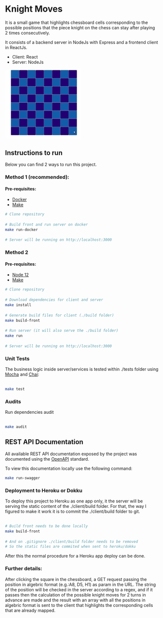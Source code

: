 # Knight Moves

It is a small game that highlights chessboard cells corresponding to the possible positions that the piece knight on the chess can stay after playing 2 times consecutively.

It consists of a backend server in NodeJs with Express and a frontend client in ReactJs.

- Client: React
- Server: NodeJs

[<img src="./knight_moves.gif" width="250"/>](./knight_moves.gif)

## Instructions to run
Below you can find 2 ways to run this project.

### Method 1 (recommended):

#### Pre-requisites:
- [Docker](https://docs.docker.com/install/)
- [Make](https://www.gnu.org/software/make/)

```bash
# Clone repository

# Build front and run server on docker
make run-docker

# Server will be running on http://localhost:3000

```

### Method 2

#### Pre-requisites:
- [Node 12](https://nodejs.org/en/)
- [Make](https://www.gnu.org/software/make/)

```bash
# Clone repository

# Download dependencies for client and server
make install

# Generate build files for client (./build folder)
make build-front

# Run server (it will also serve the ./build folder)
make run

# Server will be running on http://localhost:3000

```

### Unit Tests

The business logic inside server/services is tested within ./tests folder using [Mocha](https://mochajs.org/) and [Chai](https://www.chaijs.com):

```bash

make test

``` 

### Audits

Run dependencies audit

```bash

make audit

``` 

## REST API Documentation

All available REST API documentation exposed by the project was documented using the [OpenAPI](https://www.openapis.org/) standard.

To view this documentation locally use the following command:
```bash
make run-swagger
```


### Deployment to Heroku or Dokku

To deploy this project to Heroku as one app only, it the server will be serving the static content of the ./client/build folder.
For that, the way I figured to make it work it is to commit the ./client/build folder to git.

```bash

# Build front needs to be done locally
make build-front

# And on .gitignore ./client/build folder needs to be removed
# So the static files are commited when sent to heroku/dokku

```

After this the normal procedure for a Heroku app deploy can be done.



### Further details:
After clicking the square in the chessboard, a GET request passing the position in algebric format (e.g.:A8, D5, H1) as param in the URL.
The string of the position will be checked in the server according to a regex, and if it passes then the calculation of the possible knight moves for 2 turns in advance are made and the result with an array with all the positions in algebric format is sent to the client that highlights the corresponding cells that are already mapped.



